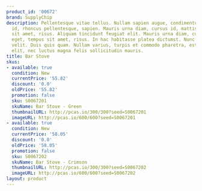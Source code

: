 ```yaml
---
product_id: '00672'
brand: SupplyChip
description: Pellentesque vitae tellus. Nullam sapien augue, condimentum vel, venenatis
  id, rhoncus pellentesque, sapien. Mauris urna diam, cursus id, mattis eget, tempus
  sit amet, risus. Aliquam tincidunt feugiat elit. Mauris urna diam, cursus id, mattis
  eget, tempus sit amet, risus. In hac habitasse platea dictumst. Nunc eleifend molestie
  velit. Duis quis quam. Nullam varius, turpis et commodo pharetra, est eros bibendum
  elit, nec luctus magna felis sollicitudin mauris.
title: Bar Stove
skus:
- available: true
  condition: New
  currentPrice: '55.82'
  discount: '0.0'
  oldPrice: '55.82'
  promotion: false
  sku: S0067201
  skuName: Bar Stove - Green
  thumbnailURL: http://pcas.io/300/300?seed=S0067201
  imageURL: http://pcas.io/600/600?seed=S0067201
- available: true
  condition: New
  currentPrice: '58.05'
  discount: '0.0'
  oldPrice: '58.05'
  promotion: false
  sku: S0067202
  skuName: Bar Stove - Crimson
  thumbnailURL: http://pcas.io/300/300?seed=S0067202
  imageURL: http://pcas.io/600/600?seed=S0067202
layout: product
---
```

